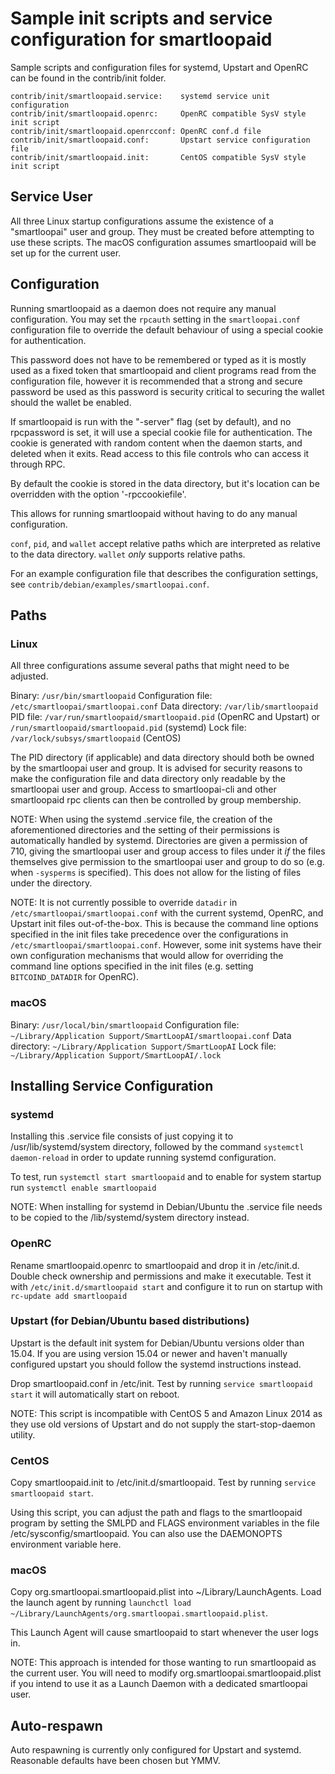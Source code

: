 Sample init scripts and service configuration for smartloopaid
==========================================================

Sample scripts and configuration files for systemd, Upstart and OpenRC
can be found in the contrib/init folder.

    contrib/init/smartloopaid.service:    systemd service unit configuration
    contrib/init/smartloopaid.openrc:     OpenRC compatible SysV style init script
    contrib/init/smartloopaid.openrcconf: OpenRC conf.d file
    contrib/init/smartloopaid.conf:       Upstart service configuration file
    contrib/init/smartloopaid.init:       CentOS compatible SysV style init script

Service User
---------------------------------

All three Linux startup configurations assume the existence of a "smartloopai" user
and group.  They must be created before attempting to use these scripts.
The macOS configuration assumes smartloopaid will be set up for the current user.

Configuration
---------------------------------

Running smartloopaid as a daemon does not require any manual configuration. You may
set the `rpcauth` setting in the `smartloopai.conf` configuration file to override
the default behaviour of using a special cookie for authentication.

This password does not have to be remembered or typed as it is mostly used
as a fixed token that smartloopaid and client programs read from the configuration
file, however it is recommended that a strong and secure password be used
as this password is security critical to securing the wallet should the
wallet be enabled.

If smartloopaid is run with the "-server" flag (set by default), and no rpcpassword is set,
it will use a special cookie file for authentication. The cookie is generated with random
content when the daemon starts, and deleted when it exits. Read access to this file
controls who can access it through RPC.

By default the cookie is stored in the data directory, but it's location can be overridden
with the option '-rpccookiefile'.

This allows for running smartloopaid without having to do any manual configuration.

`conf`, `pid`, and `wallet` accept relative paths which are interpreted as
relative to the data directory. `wallet` *only* supports relative paths.

For an example configuration file that describes the configuration settings,
see `contrib/debian/examples/smartloopai.conf`.

Paths
---------------------------------

### Linux

All three configurations assume several paths that might need to be adjusted.

Binary:              `/usr/bin/smartloopaid`
Configuration file:  `/etc/smartloopai/smartloopai.conf`
Data directory:      `/var/lib/smartloopaid`
PID file:            `/var/run/smartloopaid/smartloopaid.pid` (OpenRC and Upstart) or `/run/smartloopaid/smartloopaid.pid` (systemd)
Lock file:           `/var/lock/subsys/smartloopaid` (CentOS)

The PID directory (if applicable) and data directory should both be owned by the
smartloopai user and group. It is advised for security reasons to make the
configuration file and data directory only readable by the smartloopai user and
group. Access to smartloopai-cli and other smartloopaid rpc clients can then be
controlled by group membership.

NOTE: When using the systemd .service file, the creation of the aforementioned
directories and the setting of their permissions is automatically handled by
systemd. Directories are given a permission of 710, giving the smartloopai user and group
access to files under it _if_ the files themselves give permission to the
smartloopai user and group to do so (e.g. when `-sysperms` is specified). This does not allow
for the listing of files under the directory.

NOTE: It is not currently possible to override `datadir` in
`/etc/smartloopai/smartloopai.conf` with the current systemd, OpenRC, and Upstart init
files out-of-the-box. This is because the command line options specified in the
init files take precedence over the configurations in
`/etc/smartloopai/smartloopai.conf`. However, some init systems have their own
configuration mechanisms that would allow for overriding the command line
options specified in the init files (e.g. setting `BITCOIND_DATADIR` for
OpenRC).

### macOS

Binary:              `/usr/local/bin/smartloopaid`
Configuration file:  `~/Library/Application Support/SmartLoopAI/smartloopai.conf`
Data directory:      `~/Library/Application Support/SmartLoopAI`
Lock file:           `~/Library/Application Support/SmartLoopAI/.lock`

Installing Service Configuration
-----------------------------------

### systemd

Installing this .service file consists of just copying it to
/usr/lib/systemd/system directory, followed by the command
`systemctl daemon-reload` in order to update running systemd configuration.

To test, run `systemctl start smartloopaid` and to enable for system startup run
`systemctl enable smartloopaid`

NOTE: When installing for systemd in Debian/Ubuntu the .service file needs to be copied to the /lib/systemd/system directory instead.

### OpenRC

Rename smartloopaid.openrc to smartloopaid and drop it in /etc/init.d.  Double
check ownership and permissions and make it executable.  Test it with
`/etc/init.d/smartloopaid start` and configure it to run on startup with
`rc-update add smartloopaid`

### Upstart (for Debian/Ubuntu based distributions)

Upstart is the default init system for Debian/Ubuntu versions older than 15.04. If you are using version 15.04 or newer and haven't manually configured upstart you should follow the systemd instructions instead.

Drop smartloopaid.conf in /etc/init.  Test by running `service smartloopaid start`
it will automatically start on reboot.

NOTE: This script is incompatible with CentOS 5 and Amazon Linux 2014 as they
use old versions of Upstart and do not supply the start-stop-daemon utility.

### CentOS

Copy smartloopaid.init to /etc/init.d/smartloopaid. Test by running `service smartloopaid start`.

Using this script, you can adjust the path and flags to the smartloopaid program by
setting the SMLPD and FLAGS environment variables in the file
/etc/sysconfig/smartloopaid. You can also use the DAEMONOPTS environment variable here.

### macOS

Copy org.smartloopai.smartloopaid.plist into ~/Library/LaunchAgents. Load the launch agent by
running `launchctl load ~/Library/LaunchAgents/org.smartloopai.smartloopaid.plist`.

This Launch Agent will cause smartloopaid to start whenever the user logs in.

NOTE: This approach is intended for those wanting to run smartloopaid as the current user.
You will need to modify org.smartloopai.smartloopaid.plist if you intend to use it as a
Launch Daemon with a dedicated smartloopai user.

Auto-respawn
-----------------------------------

Auto respawning is currently only configured for Upstart and systemd.
Reasonable defaults have been chosen but YMMV.
